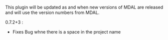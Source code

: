 This plugin will be updated as and when new versions of MDAL are released and will use the version numbers from MDAL.

0.7.2+3 :

- Fixes Bug whne there is a space in the project name
